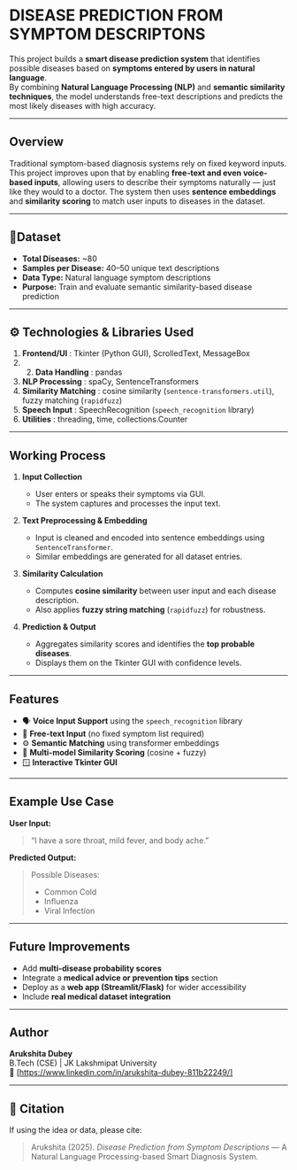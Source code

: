 # DISEASE PREDICTION FROM SYMPTOM DESCRIPTONS
This project builds a **smart disease prediction system** that identifies possible diseases based on **symptoms entered by users in natural language**.  
By combining **Natural Language Processing (NLP)** and **semantic similarity techniques**, the model understands free-text descriptions and predicts the most likely diseases with high accuracy.

---

## Overview
Traditional symptom-based diagnosis systems rely on fixed keyword inputs.  
This project improves upon that by enabling **free-text and even voice-based inputs**, allowing users to describe their symptoms naturally — just like they would to a doctor.
The system then uses **sentence embeddings** and **similarity scoring** to match user inputs to diseases in the dataset.

---

## 📁Dataset
- **Total Diseases:** ~80  
- **Samples per Disease:** 40–50 unique text descriptions  
- **Data Type:** Natural language symptom descriptions  
- **Purpose:** Train and evaluate semantic similarity-based disease prediction  

---

## ⚙️ Technologies & Libraries Used
1. **Frontend/UI** : Tkinter (Python GUI), ScrolledText, MessageBox
2. 2. **Data Handling** : pandas 
3. **NLP Processing** : spaCy, SentenceTransformers 
4. **Similarity Matching** : cosine similarity (`sentence-transformers.util`), fuzzy matching (`rapidfuzz`) 
5. **Speech Input** : SpeechRecognition (`speech_recognition` library) 
6. **Utilities** : threading, time, collections.Counter 

---

## Working Process
1. **Input Collection**  
   - User enters or speaks their symptoms via GUI.  
   - The system captures and processes the input text.

2. **Text Preprocessing & Embedding**  
   - Input is cleaned and encoded into sentence embeddings using `SentenceTransformer`.  
   - Similar embeddings are generated for all dataset entries.

3. **Similarity Calculation**  
   - Computes **cosine similarity** between user input and each disease description.  
   - Also applies **fuzzy string matching** (`rapidfuzz`) for robustness.

4. **Prediction & Output**  
   - Aggregates similarity scores and identifies the **top probable diseases**.  
   - Displays them on the Tkinter GUI with confidence levels.

---

##  Features
- 🗣️ **Voice Input Support** using the `speech_recognition` library  
- 🧾 **Free-text Input** (no fixed symptom list required)  
- ⚙️ **Semantic Matching** using transformer embeddings  
- 🧮 **Multi-model Similarity Scoring** (cosine + fuzzy)  
- 🪟 **Interactive Tkinter GUI**

---

## Example Use Case
**User Input:**  
> “I have a sore throat, mild fever, and body ache.”
> 
**Predicted Output:**  
> Possible Diseases:  
> - Common Cold  
> - Influenza  
> - Viral Infection

---

## Future Improvements
- Add **multi-disease probability scores**  
- Integrate a **medical advice or prevention tips** section  
- Deploy as a **web app (Streamlit/Flask)** for wider accessibility  
- Include **real medical dataset integration**

---

## Author
**Arukshita Dubey**  
B.Tech (CSE) | JK Lakshmipat University  
📧 [https://www.linkedin.com/in/arukshita-dubey-811b22249/]

---

## 🧾 Citation
If using the idea or data, please cite:
> Arukshita (2025). *Disease Prediction from Symptom Descriptions* — A Natural Language Processing-based Smart Diagnosis System.
